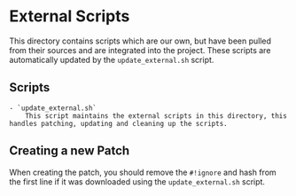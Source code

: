# External Scripts

This directory contains scripts which are our own, but have been pulled from their sources and are integrated into the project.
These scripts are automatically updated by the `update_external.sh` script.

## Scripts

    - `update_external.sh`
        This script maintains the external scripts in this directory, this handles patching, updating and cleaning up the scripts.

## Creating a new Patch

When creating the patch, you should remove the `#!ignore` and hash from the first line if it was downloaded using the `update_external.sh` script.
